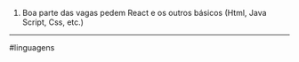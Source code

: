  1. Boa parte das vagas pedem React e os outros básicos (Html, Java Script, Css, etc.)

--- 
#linguagens 